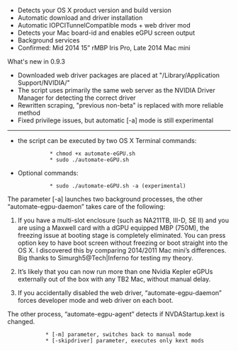 - Detects your OS X product version and build version
- Automatic download and driver installation
- Automatic IOPCITunnelCompatible mods + web driver mod
- Detects your Mac board-id and enables eGPU screen output
- Background services
- Confirmed: Mid 2014 15” rMBP Iris Pro, Late 2014 Mac mini

What's new in 0.9.3

- Downloaded web driver packages are placed at "/Library/Application Support/NVIDIA/"
- The script uses primarily the same web server as the NVIDIA Driver Manager for detecting the correct driver
- Rewritten scraping, "previous non-beta" is replaced with more reliable method
- Fixed privilege issues, but automatic [-a] mode is still experimental

-----------------------------------------------------------
- the script can be executed by two OS X Terminal commands:

                * chmod +x automate-eGPU.sh
                * sudo ./automate-eGPU.sh
                
- Optional commands:

				* sudo ./automate-eGPU.sh -a (experimental)
				
The parameter [-a] launches two background processes, the other “automate-egpu-daemon” takes care of the following:

1) If you have a multi-slot enclosure (such as NA211TB, III-D, SE II) and you are using a Maxwell card with a dGPU equipped MBP (750M), the freezing issue at booting stage is completely eliminated. You can press option key to have boot screen without freezing or boot straight into the OS X. I discovered this by comparing 2014/2011 Mac mini’s differences. Big thanks to Simurgh5@Tech|Inferno for testing my theory. 

2) It’s likely that you can now run more than one Nvidia Kepler eGPUs externally out of the box with any TB2 Mac, without manual delay.

3) If you accidentally disabled the web driver, “automate-egpu-daemon” forces developer mode and web driver on each boot.

The other process, “automate-egpu-agent” detects if NVDAStartup.kext is changed.

				* [-m] parameter, switches back to manual mode
				* [-skipdriver] parameter, executes only kext mods